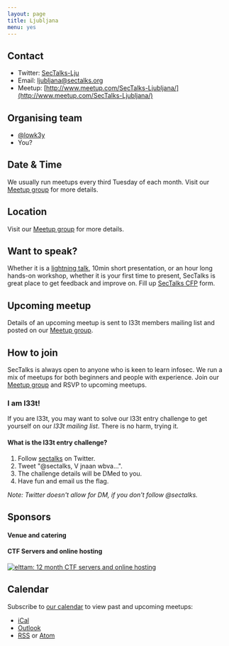 ```yaml
---
layout: page
title: Ljubljana
menu: yes
---
```


## Contact

* Twitter: [SecTalks-Lju](https://twitter.com/sectalks-lju)
* Email: [ljubljana@sectalks.org](mailto:ljubljana@sectalks.org)
* Meetup: [http://www.meetup.com/SecTalks-Ljubljana/](http://www.meetup.com/SecTalks-Ljubljana/)

## Organising team

* [@lowk3y](https://twitter.com/lowk3y)
* You?

## Date & Time

We usually run meetups every third Tuesday of each month. Visit our [Meetup group](http://www.meetup.com/SecTalks-Ljubljana/) for more details.

## Location

Visit our [Meetup group](http://www.meetup.com/SecTalks-Ljubljana/) for more details.

## Want to speak?

Whether it is a [lightning talk](https://en.wikipedia.org/wiki/Lightning_talk), 10min short presentation, or an hour long hands-on workshop, whether it is your first time to present, SecTalks is great place to get feedback and improve on.
Fill up [SecTalks CFP](http://j.mp/sectalkscfp) form.

## Upcoming meetup

Details of an upcoming meetup is sent to l33t members mailing list
and posted on our [Meetup group](http://www.meetup.com/SecTalks-Ljubljana/).

## How to join

SecTalks is always open to anyone who is keen to learn infosec.
We run a mix of meetups for both beginners and people with experience.
Join our [Meetup group](http://www.meetup.com/SecTalks-Ljubljana/) and
RSVP to upcoming meetups.

### I am l33t!

If you are l33t, you may want
to solve our l33t entry challenge to get yourself
on our *l33t mailing list*. There is no harm, trying it.

#### What is the l33t entry challenge?

1. Follow [sectalks](https://twitter.com/sectalks) on Twitter.
1. Tweet "@sectalks, V jnaan wbva...".
1. The challenge details will be DMed to you.
1. Have fun and email us the flag.

*Note: Twitter doesn't allow for DM, if you don't follow @sectalks.*

## Sponsors
#### Venue and catering

#### CTF Servers and online hosting
<a href="https://www.elttam.com.au/?utm_source=sectalkhome&utm_medium=sponsor&utm_term=sectalks&utm_campaign=sectalks"
   title="elttam: 12 month CTF servers and online hosting">
    <img src="{{ site.baseurl }}/images/sponsors/elttam_security.png"
         alt="elttam: 12 month CTF servers and online hosting"
         class="sponsor-med">
</a>


## Calendar

Subscribe to [our calendar](http://www.meetup.com/SecTalks-Ljubljana/events/) to view past and upcoming meetups:

* [iCal](webcal://www.meetup.com/SecTalks-Ljubljana/events/ical/)
* [Outlook](http://www.meetup.com/SecTalks-Ljubljana/events/ical/)
* [RSS](http://www.meetup.com/SecTalks-Ljubljana/events/rss/) or [Atom](http://www.meetup.com/SecTalks-Ljubljana/events/atom/)

